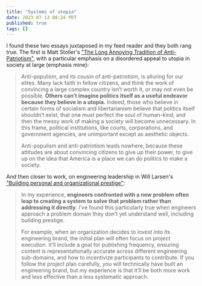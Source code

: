```yaml
---
title: "Systems of utopia"
date: 2023-07-13 08:24 PDT
published: true
tags: []
---
```


I found these two essays juxtaposed in my feed reader and they both rang true. The first is Matt Stoller's ["The Long Annoying Tradition of Anti-Patriotism"](https://www.thebignewsletter.com/p/the-long-annoying-tradition-of-anti), with a particular emphasis on a disordered appeal to utopia in society at large (emphasis mine):

<blockquote markdown="1">

Anti-populism, and its cousin of anti-patriotism, is alluring for our elites. Many lack faith in fellow citizens, and think the work of convincing a large complex country isn’t worth it, or may not even be possible. **Others can’t imagine politics itself as a useful endeavor because they believe in a utopia.** Indeed, those who believe in certain forms of socialism and libertarianism believe that politics itself shouldn’t exist, that one must perfect the soul of human-kind, and then the messy work of making a society will become unnecessary. In this frame, political institutions, like courts, corporations, and government agencies, are unimportant except as aesthetic objects.

Anti-populism and anti-patriotism leads nowhere, because these attitudes are about convincing citizens to give up their power, to give up on the idea that America is a place we can do politics to make a society.

</blockquote>

And then closer to work, on engineering leadership in Will Larsen's ["Building personal and organizational prestige"](https://lethain.com/building-prestige/):

<blockquote markdown=1>

In my experience, **engineers confronted with a new problem often leap to creating a system to solve that problem rather than addressing it directly**. I’ve found this particularly true when engineers approach a problem domain they don’t yet understand well, including building prestige.

For example, when an organization decides to invest into its engineering brand, the initial plan will often focus on project execution. It’ll include a goal for publishing frequency, ensuring content is representationally accurate across different engineering sub-domains, and how to incentivize participants to contribute. If you follow the project plan carefully, you will technically have built an engineering brand, but my experience is that it’ll be both more work and less effective than a less systematic approach.

</blockquote>

